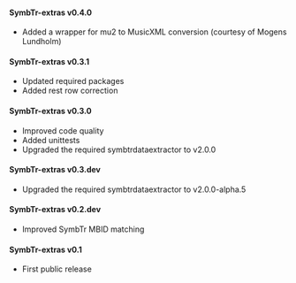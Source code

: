 #### SymbTr-extras v0.4.0
 - Added a wrapper for mu2 to MusicXML conversion (courtesy of Mogens Lundholm)

#### SymbTr-extras v0.3.1
 - Updated required packages
 - Added rest row correction

#### SymbTr-extras v0.3.0
 - Improved code quality
 - Added unittests
 - Upgraded the required symbtrdataextractor to v2.0.0

#### SymbTr-extras v0.3.dev
 - Upgraded the required symbtrdataextractor to v2.0.0-alpha.5

#### SymbTr-extras v0.2.dev
 - Improved SymbTr MBID matching

#### SymbTr-extras v0.1
 - First public release
